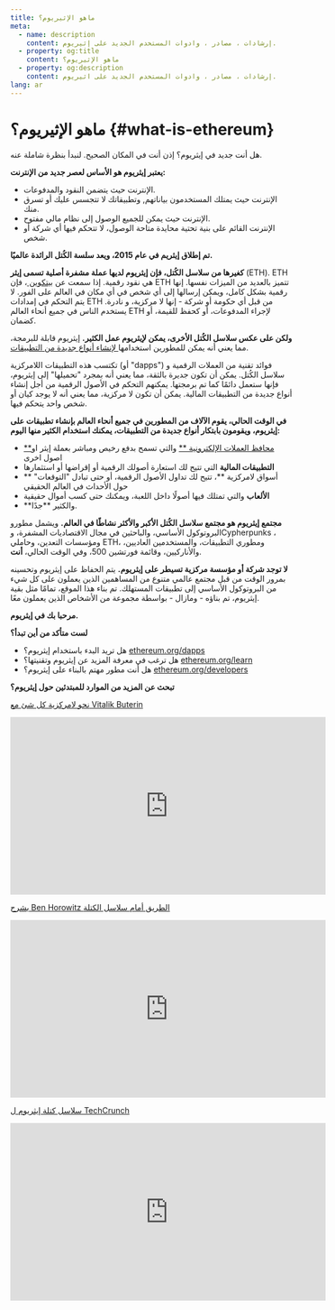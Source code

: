 ```yaml
---
title: ماهو الإثيريوم؟
meta:
  - name: description
    content: إرشادات ، مصادر ، وادوات المستخدم الجديد على إثيريوم.
  - property: og:title
    content: ماهو الإثيريوم؟
  - property: og:description
    content: إرشادات ، مصادر ، وادوات المستخدم الجديد على اثيريوم.
lang: ar
---
```


# ماهو الإثيريوم؟ {#what-is-ethereum}

هل أنت جديد في إيثريوم؟ إذن أنت في المكان الصحيح. لنبدأ بنظرة شاملة عنه.

**يعتبر إيثريوم هو الأساس لعصر جديد من الإنترنت:**

- الإنترنت حيث يتضمن النقود والمدفوعات.
- الإنترنت حيث يمتلك المستخدمون بياناتهم, وتطبيقاتك لا تتجسس عليك أو تسرق منك.
- الإنترنت حيث يمكن للجميع الوصول إلى نظام مالي مفتوح.
- الإنترنت القائم على بنية تحتية محايدة متاحة الوصول، لا تتحكم فيها أي شركة أو شخص.

**تم إطلاق إيثريم في عام 2015، ويعد سلسة الكُتل الرائدة عالميًا.**

**كغيرها من سلاسل الكُتل، فإن إيثريوم لديها عملة مشفرة أصلية تسمى إيثر** (ETH). ETH هي نقود رقمية. إذا سمعت عن [ بيتكوين ](http://bitcoin.org/)، فإن ETH تتميز بالعديد من الميزات نفسها. إنها رقمية بشكل كامل، ويمكن إرسالها إلى أي شخص في أي مكان في العالم على الفور. لا يتم التحكم في إمدادات ETH من قبل أي حكومة أو شركة - إنها لا مركزية، و نادرة. يستخدم الناس في جميع أنحاء العالم ETH لإجراء المدفوعات، أو كحفظ للقيمة، أو كضمان.

**ولكن على عكس سلاسل الكُتل الأخرى، يمكن لإيثريوم عمل الكثير.** إيثريوم قابلة للبرمجة، مما يعني أنه يمكن للمطورين استخدامها[ لإنشاء أنواع جديدة من التطبيقات](/ar/dapps/).

تكتسب هذه التطبيقات اللامركزية (أو "dapps") فوائد تقنية من العملات الرقمية و سلاسل الكُتل. يمكن أن تكون جديرة بالثقة، مما يعني أنه بمجرد "تحميلها" إلى إيثريوم، فإنها ستعمل دائمًا كما تم برمجتها. يمكنهم التحكم في الأصول الرقمية من أجل إنشاء أنواع جديدة من التطبيقات المالية. يمكن أن تكون لا مركزية، مما يعني أنه لا يوجد كيان أو شخص واحد يتحكم فيها.

**في الوقت الحالي، يقوم الآلاف من المطورين في جميع أنحاء العالم بإنشاء تطبيقات على إيثريوم، ويقومون بابتكار أنواع جديدة من التطبيقات، يمكنك استخدام الكثير منها اليوم:**

- [**محافظ العملات الإلكترونية **](/ar/wallets/) والتي تسمح بدفع رخيص ومباشر بعملة إيثر او اصول اخرى
- **التطبيقات المالية** التي تتيح لك استعارة أصولك الرقمية أو إقراضها أو استثمارها
- ** أسواق لامركزية **، تتيح لك تداول الأصول الرقمية، أو حتى تبادل "التوقعات" حول الأحداث في العالم الحقيقي
- **الألعاب** والتي تمتلك فيها أصولًا داخل اللعبة، ويمكنك حتى كسب أموال حقيقية
- **والكثير **جدًا.

**مجتمع إيثريوم هو مجتمع سلاسل الكُتل الأكبر والأكثر نشاطًا في العالم.** ويشمل مطورو البروتوكول الأساسي، والباحثين في مجال الاقتصاديات المشفرة، وCypherpunks ، ومؤسسات التعدين، وحاملي ETH، ومطوري التطبيقات، والمستخدمين العاديين، والأناركيين، وقائمة فورتشين 500، وفي الوقت الحالي، **أنت**.

**لا توجد شركة أو مؤسسة مركزية تسيطر على إيثريوم.** يتم الحفاظ على إيثريوم وتحسينه بمرور الوقت من قبل مجتمع عالمي متنوع من المساهمين الذين يعملون على كل شيء من البروتوكول الأساسي إلى تطبيقات المستهلك. تم بناء هذا الموقع، تمامًا مثل بقية إيثريوم، تم بناؤه - ومازال - بواسطة مجموعة من الأشخاص الذين يعملون معًا.

**مرحبا بك في إيثريوم.**

**لست متأكد من أين تبدأ؟**

- هل تريد البدء باستخدام إيثريوم؟ [ethereum.org/dapps](/ar/dapps/)
- هل ترغب في معرفة المزيد عن إيثريوم وتقنيتها؟ [ethereum.org/learn](/ar/learn/)
- هل أنت مطور مهتم بالبناء على إيثريوم؟ [ethereum.org/developers](/ar/developers/)

**تبحث عن المزيد من الموارد للمبتدئين حول إيثريوم؟**

[نحو لامركزية كل شئ مع Vitalik Buterin](https://youtu.be/WSN5BaCzsbo)

<div class="iframe-container">
  <iframe width="560" height="315" src="https://www.youtube.com/embed/WSN5BaCzsbo" frameborder="0" allow="accelerometer; autoplay; encrypted-media; gyroscope; picture-in-picture" allowfullscreen></iframe>
</div>

[يشرح Ben Horowitz الطريق أمام سلاسل الكتلة](https://www.youtube.com/watch?v=l9jvKWKmRfs&feature=youtu.be)

<div class="iframe-container">
  <iframe width="560" height="315" src="https://www.youtube.com/embed/l9jvKWKmRfs" frameborder="0" allow="accelerometer; autoplay; encrypted-media; gyroscope; picture-in-picture" allowfullscreen></iframe>
</div>

[سلاسل كتلة إيثريوم ل TechCrunch](https://www.youtube.com/watch?v=WfULutvxvzY)

<div class="iframe-container">
  <iframe width="560" height="315" src="https://www.youtube.com/embed/WfULutvxvzY" frameborder="0" allow="accelerometer; autoplay; encrypted-media; gyroscope; picture-in-picture" allowfullscreen></iframe>
</div>
